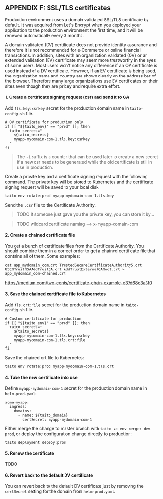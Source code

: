 ## APPENDIX F: SSL/TLS certificates

Production environment uses a domain validated SSL/TLS certificate by default. It was acquired from Let's Encrypt when you deployed your application to the production environment the first time, and it will be renewed automatically every 3 months.

A domain validated (DV) certificate does not provide identity assurance and therefore it is not recommended for e-Commerce or online financial transactions. In addition, sites with an organization validated (OV) or an extended validation (EV) certificate may seem more trustworthy in the eyes of some users. Most users won't notice any difference if an OV certificate is used instead of a DV certificate. However, if an EV certificate is being used, the organization name and country are shown clearly on the address bar of the browser. Therefore many large organizations use EV certificates on their sites even though they are pricey and require extra effort.

#### 1. Create a certificate signing request (csr) and send it to CA

Add `tls.key:csrkey` secret for the production domain name in `taito-config.sh` file.

```
# OV certificate for production only
if [[ "${taito_env}" == "prod" ]]; then
  taito_secrets="
    ${taito_secrets}
    myapp-mydomain-com-1.tls.key:csrkey
  "
fi
```

> The `-1` suffix is a counter that can be used later to create a new secret if a new csr needs to be generated while the old certificate is still in use in production.

Create a private key and a certificate signing request with the following command. The private key will be stored to Kubernetes and the certificate signing request will be saved to your local disk.

```
taito env rotate:prod myapp-mydomain-com-1.tls.key
```

Send the `.csr` file to the Certificate Authority.

> TODO If someone just gave you the private key, you can store it by...

> TODO wildcard certificate naming --> x-myapp-comain-com

#### 2. Create a chained certificate file

You get a bunch of certificate files from the Certificate Authority. You should combine them in a correct order to get a chained certificate file that contains all of them. Some examples:

```
cat app_mydomain_com.crt TrustedSecureCertificateAuthority5.crt USERTrustRSAAddTrustCA.crt AddTrustExternalCARoot.crt > app_mydomain_com-chained.crt
```

https://medium.com/two-cents/certificate-chain-example-e37d68c3a3f0

#### 3. Save the chained certificate file to Kubernetes

Add `tls.crt:file` secret for the production domain name in `taito-config.sh` file.

```
# Custom certificate for production
if [[ "${taito_env}" == "prod" ]]; then
  taito_secrets="
    ${taito_secrets}
    myapp-mydomain-com-1.tls.key:csrkey
    myapp-mydomain-com-1.tls.crt:file
  "
fi
```

Save the chained crt file to Kubernetes:

```
taito env rotate:prod myapp-mydomain-com-1.tls.crt
```

#### 4. Take the new certificate into use

Define `myapp-mydomain-com-1` secret for the production domain name in `helm-prod.yaml`:

```
acme-myapp:
  ingress:
    domains:
      - name: ${taito_domain}
        certSecret: myapp-mydomain-com-1
```

Either merge the change to master branch with `taito vc env merge: dev prod`, or deploy the configuration change directly to production:

```
taito deployment deploy:prod
```

#### 5. Renew the certificate

TODO

#### 6. Revert back to the default DV certificate

You can revert back to the default DV certificate just by removing the `certSecret` setting for the domain from `helm-prod.yaml`.
